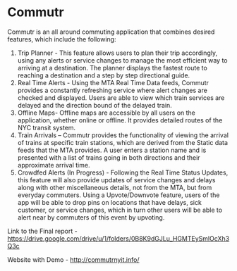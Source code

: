 # Commutr

Commutr is an all around commuting application that combines desired features, which include the following:

1.	Trip Planner - This feature allows users to plan their trip accordingly, using any alerts or service changes to manage the most efficient way to arriving at a destination. The planner displays the fastest route to reaching a destination and a step by step directional guide. 
2.	Real Time Alerts - Using the MTA Real Time Data feeds, Commutr provides a constantly refreshing service where alert changes are checked and displayed. Users are able to view which train services are delayed and the direction bound of the delayed train. 
3.	Offline Maps- Offline maps are accessible by all users on the application, whether online or offline. It provides detailed routes of the NYC transit system. 
4.	Train Arrivals – Commutr provides the functionality of viewing the arrival of trains at specific train stations, which are derived from the Static data feeds that the MTA provides. A user enters a station name and is presented with a list of trains going in both directions and their approximate arrival time.
5. 	Crowdfed Alerts (In Progress) - Following the Real Time Status Updates, this feature will also provide updates of service changes and delays along with other miscellaneous details, not from the MTA, but from everyday commuters. Using a Upvote/Downvote feature, users of the app will be able to drop pins on locations that have delays, sick customer, or service changes, which in turn other users will be able to alert near by commuters of this event by upvoting. 

Link to the Final report - https://drive.google.com/drive/u/1/folders/0B8K9dGJLu_HGMTEySmlOcXh3Q3c

Website with Demo - http://commutrnyit.info/


